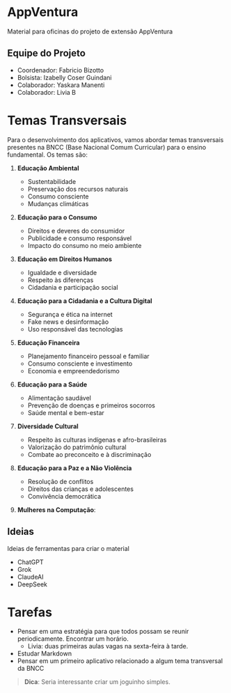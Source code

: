 # AppVentura

Material para oficinas do projeto de extensão AppVentura

## Equipe do Projeto

 - Coordenador: Fabricio Bizotto
 - Bolsista: Izabelly Coser Guindani
 - Colaborador: Yaskara Manenti
 - Colaborador: Livia B

# Temas Transversais

Para o desenvolvimento dos aplicativos, vamos abordar temas transversais presentes na BNCC (Base Nacional Comum Curricular) para o ensino fundamental. Os temas são:

1. **Educação Ambiental**  
   - Sustentabilidade  
   - Preservação dos recursos naturais  
   - Consumo consciente  
   - Mudanças climáticas  

2. **Educação para o Consumo**  
   - Direitos e deveres do consumidor  
   - Publicidade e consumo responsável  
   - Impacto do consumo no meio ambiente  

3. **Educação em Direitos Humanos**  
   - Igualdade e diversidade  
   - Respeito às diferenças  
   - Cidadania e participação social  

4. **Educação para a Cidadania e a Cultura Digital**  
   - Segurança e ética na internet  
   - Fake news e desinformação  
   - Uso responsável das tecnologias  

5. **Educação Financeira**  
   - Planejamento financeiro pessoal e familiar  
   - Consumo consciente e investimento  
   - Economia e empreendedorismo  

6. **Educação para a Saúde**  
   - Alimentação saudável  
   - Prevenção de doenças e primeiros socorros  
   - Saúde mental e bem-estar  

7. **Diversidade Cultural**  
   - Respeito às culturas indígenas e afro-brasileiras  
   - Valorização do patrimônio cultural  
   - Combate ao preconceito e à discriminação  

8. **Educação para a Paz e a Não Violência**  
   - Resolução de conflitos  
   - Direitos das crianças e adolescentes  
   - Convivência democrática

9. **Mulheres na Computação**:

## Ideias

Ideias de ferramentas para criar o material

 - ChatGPT
 - Grok
 - ClaudeAI
 - DeepSeek

# Tarefas

 - Pensar em uma estratégia para que todos possam se reunir periodicamente. Encontrar um horário.
    - Livia: duas primeiras aulas vagas na sexta-feira à tarde.
 - Estudar Markdown
 - Pensar em um primeiro aplicativo relacionado a algum tema transversal da BNCC

> **Dica**: Seria interessante criar um joguinho simples.